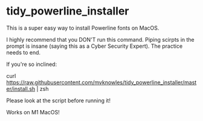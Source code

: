 # tidy_powerline_installer

This is a super easy way to install Powerline fonts on MacOS.

I highly recommend that you DON'T run this command. Piping scirpts in the prompt is insane (saying this as a Cyber Security Expert). The practice needs to end.

If you're so inclined:

curl https://raw.githubusercontent.com/mvknowles/tidy_powerline_installer/master/install.sh | zsh

Please look at the script before running it!

Works on M1 MacOS!
